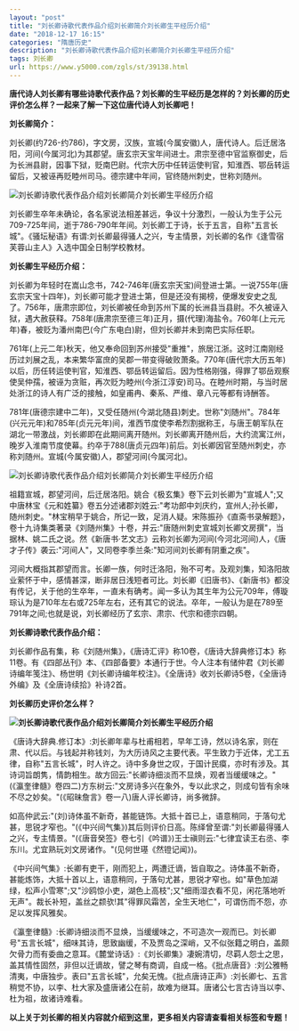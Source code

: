 ```yaml
---
layout: "post"
title: "刘长卿诗歌代表作品介绍刘长卿简介刘长卿生平经历介绍"
date: "2018-12-17 16:15"
categories: "隋唐历史"
description: "刘长卿诗歌代表作品介绍刘长卿简介刘长卿生平经历介绍"
tags: 刘长卿
url: https://www.y5000.com/zgls/st/39138.html
---
```






**唐代诗人刘长卿有哪些诗歌代表作品？刘长卿的生平经历是怎样的？刘长卿的历史评价怎么样？一起来了解一下这位唐代诗人刘长卿吧！**

 **刘长卿简介：**

刘长卿(约726-约786)，字文房，汉族，宣城(今属安徽)人，唐代诗人。后迁居洛阳，河间(今属河北)为其郡望。唐玄宗天宝年间进士。肃宗至德中官监察御史，后为长洲县尉，因事下狱，贬南巴尉。代宗大历中任转运使判官，知淮西、鄂岳转运留后，又被诬再贬睦州司马。德宗建中年间，官终随州刺史，世称刘随州。

![刘长卿诗歌代表作品介绍刘长卿简介刘长卿生平经历介绍](https://img.y5000.com/uploads/allimg/181221/97c92ce91a911dd1d59c296992a682b5.jpg)

刘长卿生卒年未确论，各名家说法相差甚远，争议十分激烈，一般认为生于公元709-725年间，逝于786-790年年间。刘长卿工于诗，长于五言，自称"五言长城"。《骚坛秘语》有谓:刘长卿最得骚人之兴，专主情景，刘长卿的名作《逢雪宿芙蓉山主人》入选中国全日制学校教材。

 **刘长卿生平经历介绍：**

刘长卿为年轻时在嵩山念书，742-746年(唐玄宗天宝)间登进士第。一说755年(唐玄宗天宝十四年)，刘长卿可能才登进士第，但是还没有揭榜，便爆发安史之乱了。756年，唐肃宗即位，刘长卿被任命到苏州下属的长洲县当县尉。不久被诬入狱，遇大赦获释。758年(唐肃宗至德三年)正月，摄(代理)海盐令。760年(上元元年)春，被贬为潘州南巴(今广东电白)尉，但刘长卿并未到南巴实际任职。

761年(上元二年)秋天，他又奉命回到苏州接受"重推"，旅居江浙。这时江南刚经历过刘展之乱，本来繁华富庶的吴郡一带变得破败萧条。770年(唐代宗大历五年)以后，历任转运使判官，知淮西、鄂岳转运留后。因为性格刚强，得罪了鄂岳观察使吴仲孺，被诬为贪赃，再次贬为睦州(今浙江淳安)司马。在睦州时期，与当时居处浙江的诗人有广泛的接触，如皇甫冉、秦系、严维、章八元等都有诗酬答。

781年(唐德宗建中二年)，又受任随州(今湖北随县)刺史。世称"刘随州"。784年(兴元元年)和785年(贞元元年)间，淮西节度使李希烈割据称王，与唐王朝军队在湖北一带激战，刘长卿即在此期间离开随州。刘长卿离开随州后，大约流寓江州，晚岁入淮南节度使幕。约卒于788(唐贞元四年)前后。刘长卿因官至随州刺史，亦称刘随州。宣城(今属安徽)人，郡望河间(今属河北)。

![刘长卿诗歌代表作品介绍刘长卿简介刘长卿生平经历介绍](https://img.y5000.com/uploads/allimg/181221/154081ea6ff547f89329b70ea0252096.jpg)

祖籍宣城，郡望河间，后迁居洛阳。姚合《极玄集》卷下云刘长卿为"宣城人";又中唐林宝《元和姓纂》卷五分述诸郡刘姓云:"考功郎中刘庆约，宣州人;孙长卿，随州刺史。"林宝稍早于姚合，所记一致，足消人疑。宋陈振孙《直斋书录解题》，卷十九诗集类著录《刘随州集》十卷，并云:"唐随州刺史宣城刘长卿文房撰"，当据林、姚二氏之说。然《新唐书·艺文志》云称刘长卿为河间(今河北河间)人，《唐才子传》袭云:"河间人"，又同卷李季兰条:"知河间刘长卿有阴重之疾"。

河间大概指其郡望而言。长卿一族，何时迁洛阳，殆不可考。及观刘集，知洛阳故业萦怀于中，感情甚深，断非居日浅短者可比。刘长卿《旧唐书》、《新唐书》都没有传记，关于他的生卒年，一直未有确考。闻一多认为其生年为公元709年，傅璇琮认为是710年左右或725年左右，还有其它的说法。卒年，一般认为是在789至791年之间;也就是说，刘长卿经历了玄宗、肃宗、代宗和德宗四朝。

 **刘长卿诗歌代表作品介绍：**

刘长卿作品有集，称《刘随州集》，《唐诗汇评》称10卷，《唐诗大辞典修订本》称11卷。有《四部丛刊》本、《四部备要》本通行于世。今人注本有储仲君《刘长卿诗编年笺注》、杨世明《刘长卿诗编年校注》。《全唐诗》收刘长卿诗5卷，《全唐诗外编》及《全唐诗续拾》补诗2首。

 **刘长卿历史评价怎么样？**

**![刘长卿诗歌代表作品介绍刘长卿简介刘长卿生平经历介绍](https://img.y5000.com/uploads/allimg/181221/34406e2f47845bb4d2109cbac088da46.jpg)**

《唐诗大辞典.修订本》:刘长卿年辈与杜甫相若，早年工诗，然以诗名家，则在肃、代以后。与钱起并称钱刘，为大历诗风之主要代表。平生致力于近体，尤工五律，自称"五言长城"，时人许之。诗中多身世之叹，于国计民瘼，亦时有涉及。其诗词旨朗隽，情韵相生。故方回云:"长卿诗细淡而不显焕，观者当缓缓味之。"(《瀛奎律髓》卷四二)方东树云:"文房诗多兴在象外，专以此求之，则成句皆有余味不尽之妙矣。"(《昭昧詹言》卷一八)唐人评长卿诗，尚多微辞。

如高仲武云:"(刘)诗体虽不新奇，甚能链饰。大抵十首已上，语意稍同，于落句尤甚，思锐才窄也。"(《中兴间气集》)其后则评价日高。陈绎曾至谓:"刘长卿最得骚人之兴，专主情景。"(《唐音癸签》卷七引《吟谱》)王士禛则云:"七律宜读王右丞、李东川。尤宜熟玩刘文房诸作。"(见何世璂《然镫记闻》)。

《中兴间气集》:长卿有吏干，刚而犯上，两遭迁谪，皆自取之。诗体虽不新奇，甚能炼饰，大抵十首以上，语意稍同，于落句尤甚，思锐才窄也。如"草色加湖绿，松声小雪寒";又"沙鸥惊小吏，湖色上高枝";又"细雨湿衣看不见，闲花落地听无声"。裁长补短，盖丝之颣欤!其"得罪风霜苦，全生天地仁"，可谓伤而不怨，亦足以发挥风雅矣。

《瀛奎律髓》:长卿诗细淡而不显焕，当缓缓味之，不可造次一观而已。刘长卿号"五言长城"，细味其诗，思致幽缓，不及贾岛之深峭，又不似张籍之明白，盖颇欠骨力而有委曲之意耳。《麓堂诗话》:《刘长卿集》凄婉清切，尽羁人怨士之思，盖其情性固然，非但以迁谪故，譬之琴有商调，自成一格。《批点唐音》:刘公雅畅清夷，中唐独步。表曰"五言长城"，允矣无愧。《批点唐诗正声》:刘长卿七、五言稍觉不协，以李、杜大家及盛唐诸公在前，故难为继耳。唐诸公七言古诗当以李、杜为祖，故诸诗难看。

 **以上关于刘长卿的相关内容就介绍到这里，更多相关内容请查看相关标签和专题！**
